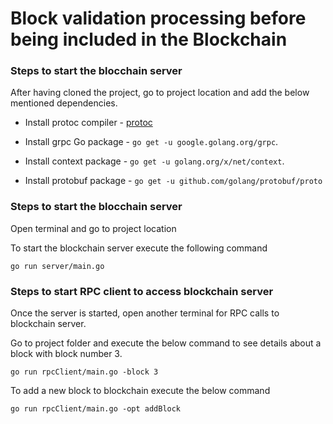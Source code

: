 # Block validation processing before being included in the Blockchain

### Steps to start the blocchain server

After having cloned the project, go to project location and add the below mentioned dependencies.

- Install protoc compiler - [protoc](https://github.com/protocolbuffers/protobuf/releases)

- Install grpc Go package - `go get -u google.golang.org/grpc`.

- Install context package - `go get -u golang.org/x/net/context`.

- Install protobuf package - `go get -u github.com/golang/protobuf/proto`


### Steps to start the blocchain server

Open terminal and go to project location

To start the blockchain server execute the following command
```
go run server/main.go
```

### Steps to start RPC client to access blockchain server

Once the server is started, open another terminal for RPC calls to blockchain server.

Go to project folder and execute the below command to see details about a block with block number 3.
```
go run rpcClient/main.go -block 3
```
To add a new block to blockchain execute the below command
```
go run rpcClient/main.go -opt addBlock
```





